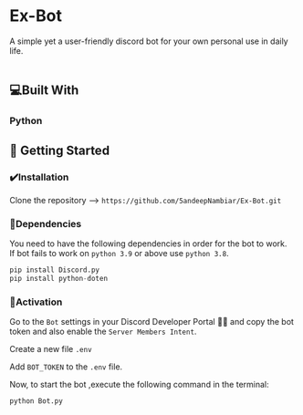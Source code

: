 # Ex-Bot
A simple yet a user-friendly discord bot for your own personal use in daily life. <br/> <br/>



## :computer:Built With 

### Python <br/>

## 🔰 Getting Started

### :heavy_check_mark:Installation

Clone the repository --> ```https://github.com/5andeepNambiar/Ex-Bot.git``` <br/>

### :trident:Dependencies

You need to have the following dependencies in order for the bot to work. </br>
If bot fails to work on `python 3.9` or above use `python 3.8`.


```python
pip install Discord.py 
pip install python-doten
```

### :diamond_shape_with_a_dot_inside:Activation

Go to the `Bot` settings in your Discord Developer Portal :man_technologist: and copy the bot token and also enable the `Server Members Intent`.

Create a new file `.env`

Add `BOT_TOKEN` to the `.env` file.

Now, to start the bot ,execute the following command in the terminal:

```python
python Bot.py
```





